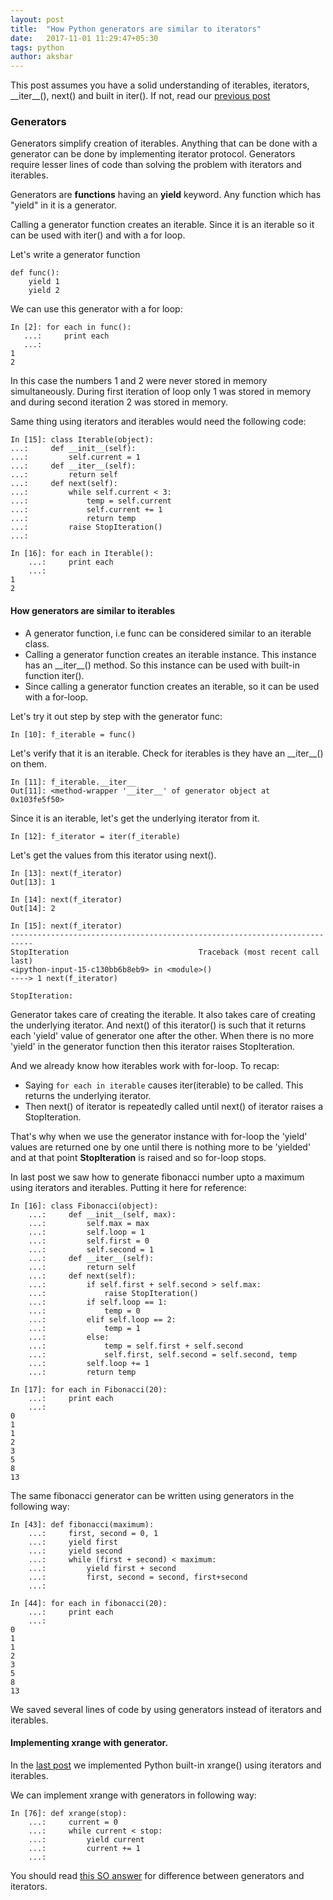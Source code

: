 ```yaml
---
layout: post
title:  "How Python generators are similar to iterators"
date:   2017-11-01 11:29:47+05:30
tags: python
author: akshar
---
```

This post assumes you have a solid understanding of iterables, iterators, \_\_iter\_\_(), next() and built in iter(). If not, read our <a href="http://agiliq.com/blog/2017/10/iterators-and-iterables/" target="_blank">previous post</a>

### Generators

Generators simplify creation of iterables. Anything that can be done with a generator can be done by implementing iterator protocol. Generators require lesser lines of code than solving the problem with iterators and iterables.

Generators are **functions** having an **yield** keyword. Any function which has "yield" in it is a generator.

Calling a generator function creates an iterable. Since it is an iterable so it can be used with iter() and with a for loop.

Let's write a generator function

    def func():
        yield 1
        yield 2

We can use this generator with a for loop:

	In [2]: for each in func():
	   ...:     print each
	   ...:
	1
	2

In this case the numbers 1 and 2 were never stored in memory simultaneously. During first iteration of loop only 1 was stored in memory and during second iteration 2 was stored in memory.

Same thing using iterators and iterables would need the following code:

	In [15]: class Iterable(object):
    ...:     def __init__(self):
    ...:         self.current = 1
    ...:     def __iter__(self):
    ...:         return self
    ...:     def next(self):
    ...:         while self.current < 3:
    ...:             temp = self.current
    ...:             self.current += 1
    ...:             return temp
    ...:         raise StopIteration()
    ...:

	In [16]: for each in Iterable():
		...:     print each
		...:
	1
	2

#### How generators are similar to iterables

* A generator function, i.e func can be considered similar to an iterable class.
* Calling a generator function creates an iterable instance. This instance has an \_\_iter\_\_() method. So this instance can be used with built-in function iter().
* Since calling a generator function creates an iterable, so it can be used with a for-loop.

Let's try it out step by step with the generator func:

	In [10]: f_iterable = func()

Let's verify that it is an iterable. Check for iterables is they have an \_\_iter\_\_() on them.

	In [11]: f_iterable.__iter__
	Out[11]: <method-wrapper '__iter__' of generator object at 0x103fe5f50>

Since it is an iterable, let's get the underlying iterator from it.

	In [12]: f_iterator = iter(f_iterable)

Let's get the values from this iterator using next().

	In [13]: next(f_iterator)
	Out[13]: 1

	In [14]: next(f_iterator)
	Out[14]: 2

	In [15]: next(f_iterator)
	---------------------------------------------------------------------------
	StopIteration                             Traceback (most recent call last)
	<ipython-input-15-c130bb6b8eb9> in <module>()
	----> 1 next(f_iterator)

	StopIteration:

Generator takes care of creating the iterable. It also takes care of creating the underlying iterator. And next() of this iterator() is such that it returns each 'yield' value of generator one after the other. When there is no more 'yield' in the generator function then this iterator raises StopIteration.

And we already know how iterables work with for-loop. To recap:

* Saying `for each in iterable` causes iter(iterable) to be called. This returns the underlying iterator.
* Then next() of iterator is repeatedly called until next() of iterator raises a StopIteration.

That's why when we use the generator instance with for-loop the 'yield' values are returned one by one until there is nothing more to be 'yielded' and at that point **StopIteration** is raised and so for-loop stops.

In last post we saw how to generate fibonacci number upto a maximum using iterators and iterables. Putting it here for reference:

    In [16]: class Fibonacci(object):
        ...:     def __init__(self, max):
        ...:         self.max = max
        ...:         self.loop = 1
        ...:         self.first = 0
        ...:         self.second = 1
        ...:     def __iter__(self):
        ...:         return self
        ...:     def next(self):
        ...:         if self.first + self.second > self.max:
        ...:             raise StopIteration()
        ...:         if self.loop == 1:
        ...:             temp = 0
        ...:         elif self.loop == 2:
        ...:             temp = 1
        ...:         else:
        ...:             temp = self.first + self.second
        ...:             self.first, self.second = self.second, temp
        ...:         self.loop += 1
        ...:         return temp

    In [17]: for each in Fibonacci(20):
        ...:     print each
        ...:
    0
    1
    1
    2
    3
    5
    8
    13

The same fibonacci generator can be written using generators in the following way:

	In [43]: def fibonacci(maximum):
		...:     first, second = 0, 1
		...:     yield first
		...:     yield second
		...:     while (first + second) < maximum:
		...:         yield first + second
		...:         first, second = second, first+second
		...:

	In [44]: for each in fibonacci(20):
		...:     print each
		...:
	0
	1
	1
	2
	3
	5
	8
	13

We saved several lines of code by using generators instead of iterators and iterables.

#### Implementing xrange with generator.

In the <a href="http://agiliq.com/blog/2017/10/real-world-usage-iterators-and-iterables/" target="_blank">last post</a> we implemented Python built-in xrange() using iterators and iterables.

We can implement xrange with generators in following way:

	In [76]: def xrange(stop):
		...:     current = 0
		...:     while current < stop:
		...:         yield current
		...:         current += 1
		...:

You should read <a href="https://stackoverflow.com/questions/2776829/difference-between-pythons-generators-and-iterators#answer-2776865" target="_blank">this SO answer</a> for difference between generators and iterators.


